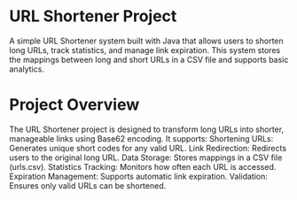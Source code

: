 # URL Shortener Project
A simple URL Shortener system built with Java that allows users to shorten long URLs, track statistics, and manage link expiration. This system stores the mappings between long and short URLs in a CSV file and supports basic analytics.
# Project Overview
The URL Shortener project is designed to transform long URLs into shorter, manageable links using Base62 encoding. It supports:
Shortening URLs: Generates unique short codes for any valid URL.
Link Redirection: Redirects users to the original long URL.
Data Storage: Stores mappings in a CSV file (urls.csv).
Statistics Tracking: Monitors how often each URL is accessed.
Expiration Management: Supports automatic link expiration.
Validation: Ensures only valid URLs can be shortened.
